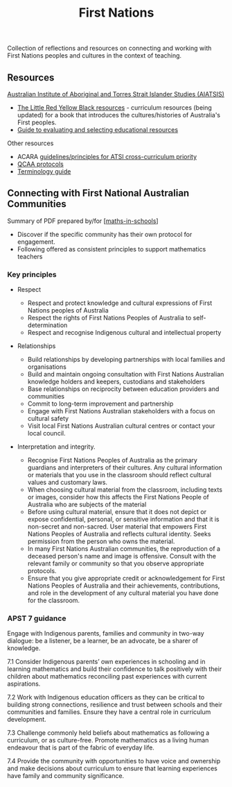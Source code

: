 ﻿---
backlinks:
- title: 'Teaching '
  url: /sense/Teaching/teaching.html
tags: teaching
title: First Nations
type: note
---
Collection of reflections and resources on connecting and working with First Nations peoples and cultures in the context of teaching.

## Resources

[Australian Institute of Aboriginal and Torres Strait Islander Studies (AIATSIS)](https://aiatsis.gov.au/)

- [The Little Red Yellow Black resources](https://aiatsis.gov.au/education/curriculum-resources/little-red-yellow-black-resources) - curriculum resources (being updated) for a book that introduces the cultures/histories of Australia's First peoples.
- [Guide to evaluating and selecting educational resources](https://aiatsis.gov.au/education/guide-evaluating-and-selecting-education-resources)


Other resources

- ACARA [guidelines/principles for ATSI cross-curriculum priority](https://www.australiancurriculum.edu.au/media/3739/guiding-principles.pdf)
- [QCAA protocols](https://www.qcaa.qld.edu.au/about/k-12-policies/aboriginal-torres-strait-islander-perspectives/protocols)
- [Terminology guide](https://www.narragunnawali.org.au/about/terminology-guide)

## Connecting with First National Australian Communities

Summary of PDF prepared by/for [[maths-in-schools]]

- Discover if the specific community has their own protocol for engagement.
- Following offered as consistent principles to support mathematics teachers 

### Key principles

- Respect

    - Respect and protect knowledge and cultural expressions of First Nations peoples of Australia 
    - Respect the rights of First Nations Peoples of Australia to self-determination 
    - Respect and recognise Indigenous cultural and intellectual property

- Relationships

    - Build relationships by developing partnerships with local families and organisations 
    - Build and maintain ongoing consultation with First Nations Australian knowledge holders and keepers, custodians and stakeholders
    - Base relationships on reciprocity between education providers and communities 
    - Commit to long-term improvement and partnership
    - Engage with First Nations Australian stakeholders with a focus on cultural safety 
    - Visit local First Nations Australian cultural centres or contact your local council.

- Interpretation and integrity.

    - Recognise First Nations Peoples of Australia as the primary guardians and interpreters of their cultures. Any cultural information or materials that you use in the classroom should reflect cultural values and customary laws. 
    - When choosing cultural material from the classroom, including texts or images, consider how this affects the First Nations People of Australia who are subjects of the material 
    - Before using cultural material, ensure that it does not depict or expose confidential, personal, or sensitive information and that it is non-secret and non-sacred. User material that empowers First Nations Peoples of Australia and reflects cultural identity. Seeks permission from the person who owns the material. 
    - In many First Nations Australian communities, the reproduction of a deceased person's name and image is offensive. Consult with the relevant family or community so that you observe appropriate protocols. 
    - Ensure that you give appropriate credit or acknowledgement for First Nations Peoples of Australia and their achievements, contributions, and role in the development of any cultural material you have done for the classroom.

### APST 7 guidance

Engage with Indigenous parents, families and community in two-way dialogue: be a listener, be a learner, be an advocate, be a sharer of knowledge. 

7.1 Consider Indigenous parents’ own experiences in schooling and in learning mathematics and build their confidence to talk positively with their children about mathematics reconciling past experiences with current aspirations. 

7.2 Work with Indigenous education officers as they can be critical to building strong connections, resilience and trust between schools and their communities and families. Ensure they have a central role in curriculum development. 

7.3 Challenge commonly held beliefs about mathematics as following a curriculum, or as culture-free. Promote mathematics as a living human endeavour that is part of the fabric of everyday life. 

7.4 Provide the community with opportunities to have voice and ownership and make decisions about curriculum to ensure that learning experiences have family and community significance.


[//begin]: # "Autogenerated link references for markdown compatibility"
[maths-in-schools]: Mathematics/maths-in-schools "Maths in Schools Online: Year 7 - 10 course"
[//end]: # "Autogenerated link references"